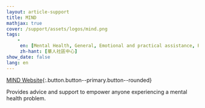 ```yaml
---
layout: article-support
title: MIND
mathjax: true
cover: /support/assets/logos/mind.png
tags:
    -
     en: [Mental Health, General, Emotional and practical assistance, Personal safety services, Help navigating the criminal justice system, Restorative justice]
     zh-hant: [華人社區中心]
show_date: false
lang: en
---
```


[MIND Website](https://www.mind.org.uk){:.button.button--primary.button--rounded}


Provides advice and support to empower anyone experiencing a mental health problem.
